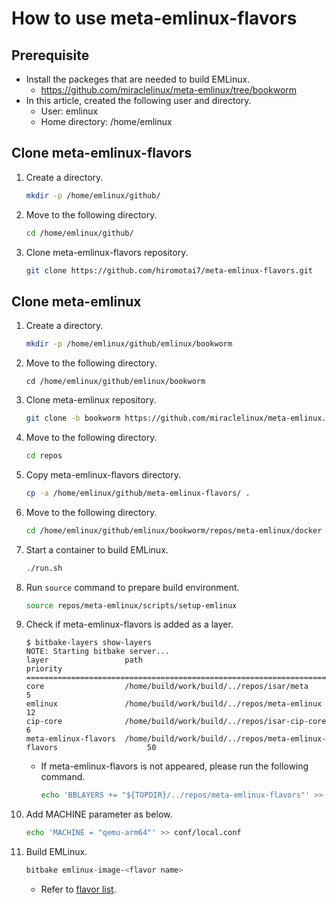 # How to use meta-emlinux-flavors

## Prerequisite
- Install the packeges that are needed to build EMLinux.
  - https://github.com/miraclelinux/meta-emlinux/tree/bookworm
- In this article, created the following user and directory.
  - User: emlinux
  - Home directory: /home/emlinux

## Clone meta-emlinux-flavors
1. Create a directory.
   ```sh
   mkdir -p /home/emlinux/github/
   ```
1. Move to the following directory.
   ```sh
   cd /home/emlinux/github/
   ```
1. Clone meta-emlinux-flavors repository.
   ```sh
   git clone https://github.com/hiromotai7/meta-emlinux-flavors.git
   ```

## Clone meta-emlinux
1. Create a directory.
   ```sh
   mkdir -p /home/emlinux/github/emlinux/bookworm
   ```
1. Move to the following directory.
   ```
   cd /home/emlinux/github/emlinux/bookworm
   ```
1. Clone meta-emlinux repository.
   ```sh
   git clone -b bookworm https://github.com/miraclelinux/meta-emlinux.git repos/meta-emlinux
   ```
1. Move to the following directory.
   ```sh
   cd repos
   ```
1. Copy meta-emlinux-flavors directory.
   ```sh
   cp -a /home/emlinux/github/meta-emlinux-flavors/ . 
   ```
1. Move to the following directory.
   ```sh
   cd /home/emlinux/github/emlinux/bookworm/repos/meta-emlinux/docker
   ```
1. Start a container to build EMLinux.
   ```sh
   ./run.sh
   ```
1. Run `source` command to prepare build environment.
   ```sh
   source repos/meta-emlinux/scripts/setup-emlinux
   ```
1. Check if meta-emlinux-flavors is added as a layer. 
   ```
   $ bitbake-layers show-layers 
   NOTE: Starting bitbake server...
   layer                 path                                                                    priority
   ========================================================================================================
   core                  /home/build/work/build/../repos/isar/meta                               5
   emlinux               /home/build/work/build/../repos/meta-emlinux                            12
   cip-core              /home/build/work/build/../repos/isar-cip-core                           6
   meta-emlinux-flavors  /home/build/work/build/../repos/meta-emlinux-flavors                    50
   ```
   - If meta-emlinux-flavors is not appeared, please run the following command.
     ```sh
     echo 'BBLAYERS += "${TOPDIR}/../repos/meta-emlinux-flavors"' >> conf/bblayers.conf
     ```
1. Add MACHINE parameter as below.
   ```sh
   echo 'MACHINE = "qemu-arm64"' >> conf/local.conf
   ```
1. Build EMLinux.
   ```sh
   bitbake emlinux-image-<flavor name>
   ```
   - Refer to [flavor list](../README.md#meta-emlinux-flavors).
